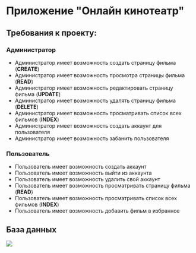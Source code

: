 # Приложение "Онлайн кинотеатр"
## Требования к проекту:
### Администратор
<ul>
  <li>Администратор имеет возможность создать страницу фильма (<b>CREATE</b>)</li>
  <li>Администратор имеет возможность просмотра страницы фильма (<b>READ</b>)</li>
  <li>Администратор имеет возможность редактировать страницу фильма (<b>UPDATE</b>)</li>
  <li>Администратор имеет возможность удалять страницу фильма (<b>DELETE</b>)</li>
  <li>Администратор имеет возможность просматривать список всех фильмов (<b>INDEX</b>)</li>
  <li>Администратор имеет возможность создать аккаунт для пользователя</li>
  <li>Администратор имеет возможность забанить пользователя</li>
</ul>

### Пользователь
<ul>
  <li>Пользователь имеет возможность создать аккаунт</li>
  <li>Пользователь имеет возможность выйти из аккаунта</li>
  <li>Пользователь имеет возможность удалить свой аккаунт</li>
  <li>Пользователь имеет возможность просматривать страницу фильма (<b>READ</b>)</li>
  <li>Пользователь имеет возможность просматривать список всех фильмов (<b>INDEX</b>)</li>
  <li>Пользователь имеет возможность добавить фильм в избранное</li>
</ul>

## База данных
![](https://github.com/user-attachments/assets/9cc82583-dfe9-44f3-a81f-24cbd84ba186)


